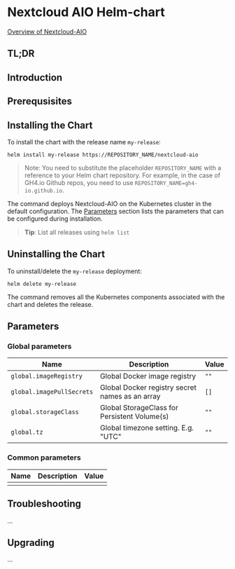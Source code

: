 <!--- app-name: Nextcloud-AIO --->

# Nextcloud AIO Helm-chart

[Overview of Nextcloud-AIO]()

## TL;DR

## Introduction

## Prerequsisites

## Installing the Chart

To install the chart with the release name `my-release`:

```console
helm install my-release https://REPOSITORY_NAME/nextcloud-aio
```

> Note: You need to substitute the placeholder  `REPOSITORY_NAME` with a reference to your Helm chart repository. For example, in the case of GH4.io Github repos, you need to use  `REPOSITORY_NAME=gh4-io.github.io`.

The command deploys Nextcloud-AIO on the Kubernetes cluster in the default configuration. The [Parameters](#parameters) section lists the parameters that can be configured during installation.

> **Tip**: List all releases using `helm list`

## Uninstalling the Chart

To uninstall/delete the `my-release` deployment:

```console
helm delete my-release
```

The command removes all the Kubernetes components associated with the chart and deletes the release.

## Parameters

### Global parameters

| Name                                  | Description                                                   | Value         |
| ------------------------------------- | ------------------------------------------------------------- | ------------- |
| `global.imageRegistry`                | Global Docker image registry                                  | `""`          |
| `global.imagePullSecrets`             | Global Docker registry secret names as an array               | `[]`          |
| `global.storageClass`                 | Global StorageClass for Persistent Volume(s)                  | `""`          |
| `global.tz`                           | Global timezone setting. E.g. "UTC"                           | `""`          |


### Common parameters

| Name                                  | Description                                                   | Value         |
| ------------------------------------- | ------------------------------------------------------------- | ------------- |
|                                       |                                                               |               |

## Troubleshooting

...

## Upgrading

...
